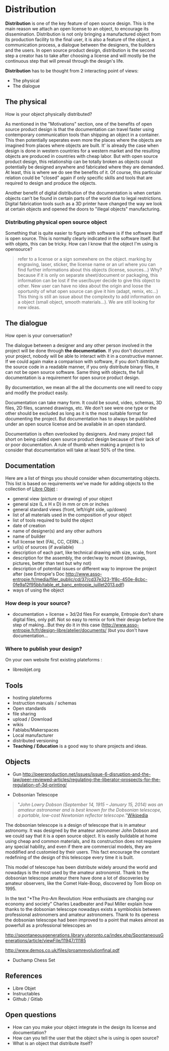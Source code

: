 Distribution
========

**Distribution** is one of the key feature of open source design. This is the main reason we attach an open license to an object, to encourage its dissemination. Distribution is not only bringing a manufactured object from its production facility to the final user, it is also a feature of the object, a communication process, a dialogue between the designers, the builders and the users. In open source product design, distribution is the second step a creator has to take after choosing a license and will mostly be the continuous step that will prevail through the design's life.

**Distribution** has to be thought from 2 interacting point of views:
 - The physical
 - The dialogue
 
The physical
------------------
How is your object physically distributed?

As mentioned in the "Motivations" section, one of the benefits of open source product design is that the documentation can travel faster using contemporary communication tools than shipping an object in a container. This then potentially seperates even more the places where the objects are imagined from places where objects are built. It' is already the case when design is done in western countries for a western market and the resulting objects are produced in countries with cheap labor. But with open source product design, this relationship can be totally broken as objects could potentially be designed anywhere and fabricated where they are demanded. At least, this is where we do see the benefits of it. Of course, this particular relation could be "closed" again if only specific skills and tools that are required to design and produce the objects.

Another benefit of digital distribution of the documentation is when certain objects can't be found in certain parts of the world due to legal restrictions. Digital fabrication tools such as a 3D printer have changed the way we look at certain objects and opened the doors to "illegal objects" manufacturing. 

### Distributing physical open source object

Something that is quite easier to figure with software is if the software itself is open source. This is normally clearly indicated in the software itself. But with objets, this can be tricky. How can I know that the object I'm using is opensource?

> refer to a license or a sign somewhere on the object.
>  marking by engraving, laser, sticker, the license name or an url where  you can find further informations about this objects (license,  sources...)
Why?
because  if it is only on separate sheet/document or packaging, this information  can be lost if the user/buyer decide to give this object to other. New  user can have no idea about the origin and loose the oportunity of what  open source can give it him (adapt, remix, etc...)
This  thing is still an issue about the complexity to add information on a  object (small object, smooth materials...). We are still looking for new  ideas.
 
The dialogue
------------------
How open is your conversation?

The dialogue between a designer and any other person involved in the project will be done through **the documentation**. If you don't document your project, nobody will be able to interact with it in a constructive manner. If we could again make a comparison with software, if you don't distribute the source code in a readable manner, if you only distribute binary files, it can not be open source software. Same thing with objects, the full documentation is a requirement for open source product design.

By documentation, we mean all the all the documents one will need to copy and modify the product easily.

Documentation can take many form. It could be sound, video, schemas, 3D files, 2D files, scanned drawings, etc. We don't see were one type or the other should be excluded as long as it is the most suitable format for documenting the project. But documentation has to always be published under an open source license and be available in an open standard.

Documentation is often overlooked by designers. And many project fall short on being called open source product design because of their lack of or poor docunentation. A rule of thumb when making a project is to consider that documentation will take at least 50% of the time.

Documentation
----------------------

Here are a list of things you should consider when documentating objects. This list is based on requirements we've made for adding objects to the collection of [Libre Objet](http://libreobjet.org ) :
- general view (picture or drawing) of your object
- general size (L x H x D) in mm or cm or inches
- general standard views (front, left/right side, up/down)
- list of all materials used in the composition of your object
- list of tools required to build the object
- date of creation
- name of designer(s) and any other authors
- name of builder
- full license text (FAL, CC, CERN...)
- url(s) of sources (if available)
- description of each part, like technical drawing with size, scale, front
- description for the assembly, the order/way to mount (drawings, pictures, better than text but why not)
- description of potential issues or different way to improve the project after (see Entropie's Doc http://www.asso-entropie.fr/media/filer_public/cd/37/cd37e323-1f8c-450e-8cbc-0fe9a12f95bb/table_et_banc_entropie_juillet2013.pdf)
- ways of using the object

### How deep is your source?
- documentation + license + 3d/2d files 
For example, Entropie don't share digital files, only pdf. Not so easy to remix or fork their design before the step of making...But they do it in this case (http://www.asso-entropie.fr/fr/design-libre/atelier/documents/ )but you don't have documentation...

### Where to publish your design?
On your own website first
existing plateforms :
- libreobjet.org


Tools
-------
 - hosting plateforms
 - Instruction manuals / schemas
 - Open standards
 - file sharing
 - upload / Download
 - wikis
 - Fablabs/Makerspaces
 - Local manufacturer
- distributed versioning
- **Teaching / Education** is a good way to share projects and ideas.

Objects
-----------
- Gun http://peerproduction.net/issues/issue-6-disruption-and-the-law/peer-reviewed-articles/regulating-the-liberator-prospects-for-the-regulation-of-3d-printing/


- Dobsonian Telescope

>"*John Lowry Dobson (September 14, 1915 – January 15, 2014) was an amateur astronomer and is best known for the Dobsonian telescope, a portable, low-cost Newtonian reflector telescope.*"[Wikipedia](https://en.wikipedia.org/wiki/John_Dobson_%28amateur_astronomer%29)

The dobsonian telescope is a design of telescope that is in amateur astronomy. It was designed by the amateur astronomer John Dobson and we could say that it is a open source object. It is easily buildable at home using cheap and common materials, and its construction does not requiere any special hability, and even if there are commercial models, they are moddified and customied by their users. This fact encourage the constant redefining of the design of this telescope every time it is built.

This model of telescope has been distribute widely around the world  and nowadays is the most used by the amateur astronomist. Thank to the dobsonian telescope amateur there have done a lot of discoveries by amateur observers, like the Comet  Hale-Boop, discovered by Tom Boop on 1995.

In the text "*The Pro-Am Revolution: How enthusiasts are changing our economy and society" Charles Leadbeater and Paul Miller explain how thanks to the dobsonian telescope nowadays exists a symbiodsis between professional astronomers and amateur astronomers. Thank to its openess the dobsonian telescope had been improved to a point that makes almost as powerfull as a professional telescopes an

http://spontaneousgenerations.library.utoronto.ca/index.php/SpontaneousGenerations/article/viewFile/11947/11185

http://www.demos.co.uk/files/proamrevolutionfinal.pdf


- Duchamp Chess Set

References
----------------
- Libre Objet
- Instructables
- Github / Gitlab

Open questions
----------------------
- How can you make your object integrate in the design  its license and documentation?
- How can you tell the user that the object s/he is using is open source?
- What is an object that distribute itself?

